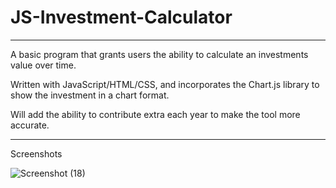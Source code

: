 # JS-Investment-Calculator

---
A basic program that grants users the ability to calculate an investments value over time.


Written with JavaScript/HTML/CSS, and incorporates the Chart.js library to show the investment in a chart format.


Will add the ability to contribute extra each year to make the tool more accurate.

---
Screenshots

![Screenshot (18)](https://user-images.githubusercontent.com/105665813/179125949-22210d3b-5ee6-48c7-b8b9-5c5c62823345.png)
